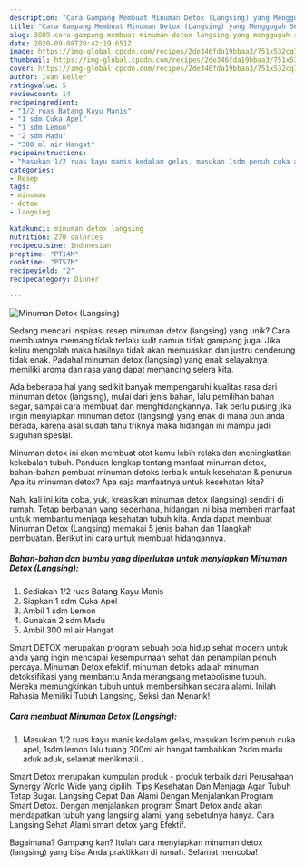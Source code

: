 ```yaml
---
description: "Cara Gampang Membuat Minuman Detox (Langsing) yang Menggugah Selera"
title: "Cara Gampang Membuat Minuman Detox (Langsing) yang Menggugah Selera"
slug: 3889-cara-gampang-membuat-minuman-detox-langsing-yang-menggugah-selera
date: 2020-09-08T20:42:19.651Z
image: https://img-global.cpcdn.com/recipes/2de346fda19bbaa3/751x532cq70/minuman-detox-langsing-foto-resep-utama.jpg
thumbnail: https://img-global.cpcdn.com/recipes/2de346fda19bbaa3/751x532cq70/minuman-detox-langsing-foto-resep-utama.jpg
cover: https://img-global.cpcdn.com/recipes/2de346fda19bbaa3/751x532cq70/minuman-detox-langsing-foto-resep-utama.jpg
author: Ivan Keller
ratingvalue: 5
reviewcount: 14
recipeingredient:
- "1/2 ruas Batang Kayu Manis"
- "1 sdm Cuka Apel"
- "1 sdm Lemon"
- "2 sdm Madu"
- "300 ml air Hangat"
recipeinstructions:
- "Masukan 1/2 ruas kayu manis kedalam gelas, masukan 1sdm penuh cuka apel, 1sdm lemon lalu tuang 300ml air hangat tambahkan 2sdm madu aduk aduk, selamat menikmatii.."
categories:
- Resep
tags:
- minuman
- detox
- langsing

katakunci: minuman detox langsing 
nutrition: 270 calories
recipecuisine: Indonesian
preptime: "PT14M"
cooktime: "PT57M"
recipeyield: "2"
recipecategory: Dinner

---
```



![Minuman Detox (Langsing)](https://img-global.cpcdn.com/recipes/2de346fda19bbaa3/751x532cq70/minuman-detox-langsing-foto-resep-utama.jpg)

Sedang mencari inspirasi resep minuman detox (langsing) yang unik? Cara membuatnya memang tidak terlalu sulit namun tidak gampang juga. Jika keliru mengolah maka hasilnya tidak akan memuaskan dan justru cenderung tidak enak. Padahal minuman detox (langsing) yang enak selayaknya memiliki aroma dan rasa yang dapat memancing selera kita.

Ada beberapa hal yang sedikit banyak mempengaruhi kualitas rasa dari minuman detox (langsing), mulai dari jenis bahan, lalu pemilihan bahan segar, sampai cara membuat dan menghidangkannya. Tak perlu pusing jika ingin menyiapkan minuman detox (langsing) yang enak di mana pun anda berada, karena asal sudah tahu triknya maka hidangan ini mampu jadi suguhan spesial.

Minuman detox ini akan membuat otot kamu lebih relaks dan meningkatkan kekebalan tubuh. Panduan lengkap tentang manfaat minuman detox, bahan-bahan pembuat minuman detoks terbaik untuk kesehatan &amp; penurun Apa itu minuman detox? Apa saja manfaatnya untuk kesehatan kita?


Nah, kali ini kita coba, yuk, kreasikan minuman detox (langsing) sendiri di rumah. Tetap berbahan yang sederhana, hidangan ini bisa memberi manfaat untuk membantu menjaga kesehatan tubuh kita. Anda dapat membuat Minuman Detox (Langsing) memakai 5 jenis bahan dan 1 langkah pembuatan. Berikut ini cara untuk membuat hidangannya.

<!--inarticleads1-->

##### Bahan-bahan dan bumbu yang diperlukan untuk menyiapkan Minuman Detox (Langsing):

1. Sediakan 1/2 ruas Batang Kayu Manis
1. Siapkan 1 sdm Cuka Apel
1. Ambil 1 sdm Lemon
1. Gunakan 2 sdm Madu
1. Ambil 300 ml air Hangat


Smart DETOX merupakan program sebuah pola hidup sehat modern untuk anda yang ingin mencapai kesempurnaan sehat dan penampilan penuh percaya. Minuman Detox efektif. minuman detoks adalah minuman detoksifikasi yang membantu Anda merangsang metabolisme tubuh. Mereka memungkinkan tubuh untuk membersihkan secara alami. Inilah Rahasia Memiliki Tubuh Langsing, Seksi dan Menarik! 

<!--inarticleads2-->

##### Cara membuat Minuman Detox (Langsing):

1. Masukan 1/2 ruas kayu manis kedalam gelas, masukan 1sdm penuh cuka apel, 1sdm lemon lalu tuang 300ml air hangat tambahkan 2sdm madu aduk aduk, selamat menikmatii..


Smart Detox merupakan kumpulan produk - produk terbaik dari Perusahaan Synergy World Wide yang dipilih. Tips Kesehatan Dan Menjaga Agar Tubuh Tetap Bugar. Langsing Cepat Dan Alami Dengan Menjalankan Program Smart Detox. Dengan menjalankan program Smart Detox anda akan mendapatkan tubuh yang langsing alami, yang sebetulnya hanya. Cara Langsing Sehat Alami smart detox yang Efektif. 

Bagaimana? Gampang kan? Itulah cara menyiapkan minuman detox (langsing) yang bisa Anda praktikkan di rumah. Selamat mencoba!
